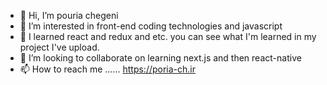 - 👋 Hi, I’m pouria chegeni
- 👀 I’m interested in front-end coding technologies and javascript
- 🌱 I learned react and redux and etc. you can see what I'm learned in my project I've upload.
- 💞️ I’m looking to collaborate on learning next.js and then react-native
- 📫 How to reach me ...... https://poria-ch.ir

<!---
TheNerdOne/TheNerdOne is a ✨ special ✨ repository because its `README.md` (this file) appears on your GitHub profile.
You can click the Preview link to take a look at your changes.
--->
